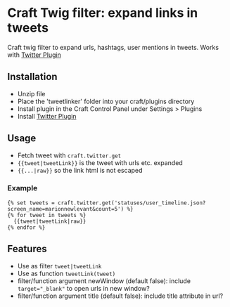# Craft Twig filter: expand links in tweets

Craft twig filter to expand urls, hashtags, user mentions in tweets. Works with [Twitter Plugin](https://dukt.net/craft/twitter)

## Installation

- Unzip file
- Place the 'tweetlinker' folder into your craft/plugins directory
- Install plugin in the Craft Control Panel under Settings > Plugins
- Install [Twitter Plugin](https://dukt.net/craft/twitter)

## Usage

- Fetch tweet with `craft.twitter.get`
- `{{tweet|tweetLink}}` is the tweet with urls etc. expanded
- `{{...|raw}}` so the link html is not escaped

### Example

```
{% set tweets = craft.twitter.get('statuses/user_timeline.json?screen_name=marionnewlevant&count=5') %}
{% for tweet in tweets %}
  {{tweet|tweetLink|raw}}
{% endfor %}
```

## Features

- Use as filter `tweet|tweetLink`
- Use as function `tweetLink(tweet)`
- filter/function argument newWindow (default false): include `target="_blank"` to open urls in new window?
- filter/function argument title (default false): include title attribute in url?
